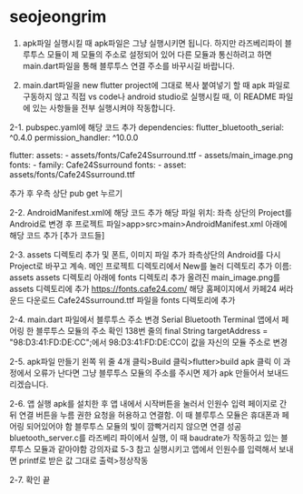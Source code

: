 # seojeongrim

1. apk파일 실행시킬 때
apk파일은 그냥 실행시키면 됩니다.
하지만 라즈베리파이 블루투스 모듈이 제 모듈의 주소로 설정되어 있어 다른 모듈과 통신하려고 하면 main.dart파일을 통해 블루투스 연결 주소를 바꾸시길 바랍니다.

2. main.dart파일을 new flutter project에 그대로 복사 붙여넣기 할 때
apk 파일로 구동하지 않고 직접 vs code나 android studio로 실행시킬 때,
이 README 파일에 있는 사항들을 전부 실행시켜야 작동합니다.

2-1. pubspec.yaml에 해당 코드 추가
dependencies:
  flutter_bluetooth_serial: ^0.4.0
  permission_handler: ^10.0.0

flutter:
  assets:
    - assets/fonts/Cafe24Ssurround.ttf
    - assets/main_image.png
  fonts:
    - family: Cafe24Ssurround
      fonts:
        - asset: assets/fonts/Cafe24Ssurround.ttf

추가 후 우측 상단 pub get 누르기

2-2. AndroidManifest.xml에 해당 코드 추가
해당 파일 위치: 좌측 상단의 Project를 Android로 변경 후 프로젝트 파일>app>src>main>AndroidManifest.xml
<manifest xmlns:android="http://schemas.android.com/apk/res/android"> 아래에 해당 코드 추가
[추가 코드들]
    <!-- 페어링된 장치와의 연결을 위한 권한 -->
    <uses-permission android:name="android.permission.BLUETOOTH" />
    <uses-permission android:name="android.permission.BLUETOOTH_ADMIN" />
    <uses-permission android:name="android.permission.BLUETOOTH_SCAN" />
    <uses-permission android:name="android.permission.BLUETOOTH_CONNECT" />
    <uses-permission android:name="android.permission.BLUETOOTH_ADVERTISE" />
    <uses-permission android:name="android.permission.NEARBY_DEVICES" />

2-3. assets 디렉토리 추가 및 폰트, 이미지 파일 추가
좌측상단의 Android를 다시 Project로 바꾸고 계속.
메인 프로젝트 디렉토리에서 New를 눌러 디렉토리 추가 이름: assets
assets 디렉토리 아래에 fonts 디렉토리 추가
올려진 main_image.png를 assets 디렉토리에 추가
https://fonts.cafe24.com/ 해당 홈페이지에서 카페24 써라운드 다운로드
Cafe24Ssurround.ttf 파일을 fonts 디렉토리에 추가

2-4. main.dart 파일에서 블루투스 주소 변경
Serial Bluetooth Terminal 앱에서 페어링 한 블루투스 모듈의 주소 확인
138번 줄의 final String targetAddress = "98:D3:41:FD:DE:CC";에서 98:D3:41:FD:DE:CC이 값을 자신의 모듈 주소로 변경

2-5. apk파일 만들기
왼쪽 위 줄 4개 클릭>Build 클릭>flutter>build apk 클릭
이 과정에서 오류가 난다면 그냥 블루투스 모듈의 주소를 주시면 제가 apk 만들어서 보내드리겠습니다.

2-6. 앱 실행
apk를 설치한 후 앱 내에서 시작버튼을 눌러서 인원수 입력 페이지로 간 뒤 연결 버튼을 누름
권한 요청을 허용하고 연결함. 이 때 블루투스 모듈은 휴대폰과 페어링 되어있어야 함
블루투스 모듈의 빛이 깜빡거리지 않으면 연결 성공
bluetooth_server.c를 라즈베리 파이에서 실행, 이 때 baudrate가 작동하고 있는 블루투스 모듈과 같아야함 강의자료 5-3 참고
실행시키고 앱에서 인원수를 입력해서 보내면 printf로 받은 값 그대로 출력>정상작동

2-7. 확인 끝

